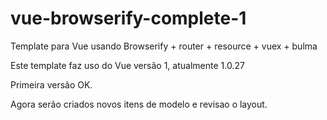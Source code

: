# vue-browserify-complete-1
Template para Vue usando Browserify + router + resource + vuex + bulma

Este template faz uso do Vue versão 1, atualmente 1.0.27

Primeira versão OK.

Agora serão criados novos itens de modelo e revisao o layout.